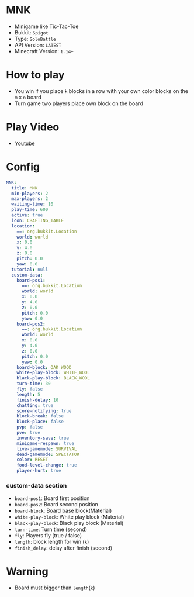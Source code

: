 # MNK
- Minigame like Tic-Tac-Toe
- Bukkit: `Spigot` 
- Type: `SoloBattle`
- API Version: `LATEST`
- Minecraft Version: `1.14+`

# How to play
- You win if you place `k` blocks in a row with your own color blocks on the `m` x `n` board
- Turn game two players place own block on the board

# Play Video
- [Youtube](https://www.youtube.com/watch?v=HHfuNiRLALI)

# Config
```yaml
MNK:
  title: MNK
  min-players: 2
  max-players: 2
  waiting-time: 10
  play-time: 600
  active: true
  icon: CRAFTING_TABLE
  location:
    ==: org.bukkit.Location
    world: world
    x: 0.0
    y: 4.0
    z: 0.0
    pitch: 0.0
    yaw: 0.0
  tutorial: null
  custom-data:
    board-pos1:
      ==: org.bukkit.Location
      world: world
      x: 0.0
      y: 4.0
      z: 0.0
      pitch: 0.0
      yaw: 0.0
    board-pos2:
      ==: org.bukkit.Location
      world: world
      x: 0.0
      y: 4.0
      z: 0.0
      pitch: 0.0
      yaw: 0.0
    board-block: OAK_WOOD
    white-play-block: WHITE_WOOL
    black-play-block: BLACK_WOOL
    turn-time: 30
    fly: false
    length: 5
    finish-delay: 10
    chatting: true
    score-notifying: true
    block-break: false
    block-place: false
    pvp: false
    pve: true
    inventory-save: true
    minigame-respawn: true
    live-gamemode: SURVIVAL
    dead-gamemode: SPECTATOR
    color: RESET
    food-level-change: true
    player-hurt: true
```
### custom-data section
- `board-pos1`: Board first position
- `board-pos2`: Board second position
- `board-block`: Board base block(Material)
- `white-play-block`: White play block (Material)
- `black-play-block`: Black play block (Material)
- `turn-time`: Turn time (second)
- `fly`: Players fly (true / false)
- `length`: block length for win (`k`)
- `finish_delay`: delay after finish (second)

# Warning
- Board must bigger than `length`(`k`)

